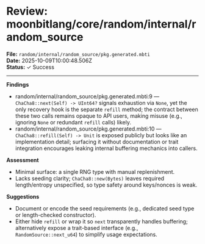 # Review: moonbitlang/core/random/internal/random_source

**File:** `random/internal/random_source/pkg.generated.mbti`  
**Date:** 2025-10-09T10:00:48.506Z  
**Status:** ✓ Success

---

**Findings**
- random/internal/random_source/pkg.generated.mbti:9 — `ChaCha8::next(Self) -> UInt64?` signals exhaustion via `None`, yet the only recovery hook is the separate `refill` method; the contract between these two calls remains opaque to API users, making misuse (e.g., ignoring `None` or redundant `refill` calls) likely.
- random/internal/random_source/pkg.generated.mbti:10 — `ChaCha8::refill(Self) -> Unit` is exposed publicly but looks like an implementation detail; surfacing it without documentation or trait integration encourages leaking internal buffering mechanics into callers.

**Assessment**
- Minimal surface: a single RNG type with manual replenishment.
- Lacks seeding clarity; `ChaCha8::new(Bytes)` leaves required length/entropy unspecified, so type safety around keys/nonces is weak.

**Suggestions**
- Document or encode the seed requirements (e.g., dedicated seed type or length-checked constructor).
- Either hide `refill` or wrap it so `next` transparently handles buffering; alternatively expose a trait-based interface (e.g., `RandomSource::next_u64`) to simplify usage expectations.

